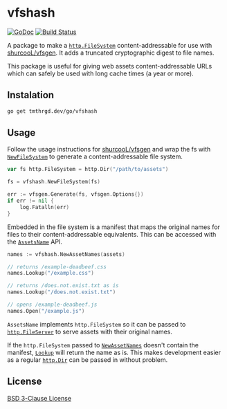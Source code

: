 # vfshash

[![GoDoc](https://godoc.org/tmthrgd.dev/go/vfshash?status.svg)](https://godoc.org/tmthrgd.dev/go/vfshash)
[![Build Status](https://travis-ci.com/tmthrgd/vfshash.svg?branch=master)](https://travis-ci.com/tmthrgd/vfshash)

A package to make a [`http.FileSystem`](https://godoc.org/net/http#FileSystem) content-addressable for use with [shurcooL/vfsgen](https://github.com/shurcooL/vfsgen). It adds a truncated cryptographic digest to file names.

This package is useful for giving web assets content-addressable URLs which can safely be used with long cache times (a year or more).

## Instalation

```bash
go get tmthrgd.dev/go/vfshash
```

## Usage

Follow the usage instructions for [shurcooL/vfsgen](https://github.com/shurcooL/vfsgen#usage) and wrap the fs with [`NewFileSystem`](https://godoc.org/tmthrgd.dev/go/vfshash#NewFileSystem) to generate a content-addressable file system.

```go
var fs http.FileSystem = http.Dir("/path/to/assets")

fs = vfshash.NewFileSystem(fs)

err := vfsgen.Generate(fs, vfsgen.Options{})
if err != nil {
	log.Fatalln(err)
}
```

Embedded in the file system is a manifest that maps the original names for files to their content-addressable equivalents. This can be accessed with the [`AssetsName`](https://godoc.org/tmthrgd.dev/go/vfshash#AssetsName) API.

```go
names := vfshash.NewAssetNames(assets)

// returns /example-deadbeef.css
names.Lookup("/example.css")

// returns /does.not.exist.txt as is
names.Lookup("/does.not.exist.txt")

// opens /example-deadbeef.js
names.Open("/example.js")
```

`AssetsName` implements `http.FileSystem` so it can be passed to [`http.FileServer`](https://godoc.org/net/http#FileServer) to serve assets with their original names.

If the `http.FileSystem` passed to [`NewAssetNames`](https://godoc.org/tmthrgd.dev/go/vfshash#NewAssetNames) doesn't contain the manifest, [`Lookup`](https://godoc.org/tmthrgd.dev/go/vfshash#AssetsName.Lookup) will return the name as is. This makes development easier as a regular [`http.Dir`](https://godoc.org/net/http#Dir) can be passed in without problem.

## License

[BSD 3-Clause License](LICENSE)